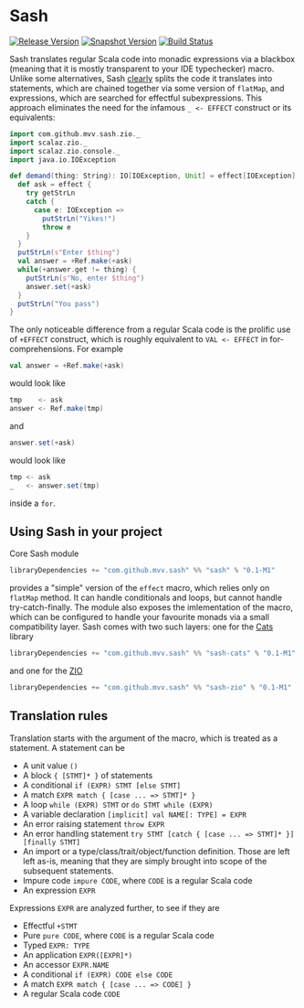 # Sash
[![Release Version](https://img.shields.io/nexus/r/https/oss.sonatype.org/com.github.mvv.sash/sash_2.12.svg)](https://oss.sonatype.org/content/repositories/releases/com/github/mvv/sash)
[![Snapshot Version](https://img.shields.io/nexus/s/https/oss.sonatype.org/com.github.mvv.sash/sash_2.12.svg)](https://oss.sonatype.org/content/repositories/snapshots/com/github/mvv/sash)
[![Build Status](https://travis-ci.com/mvv/sash.svg?branch=master)](https://travis-ci.com/mvv/sash)

Sash translates regular Scala code into monadic expressions via a blackbox (meaning that it is mostly transparent to
your IDE typechecker) macro. Unlike some alternatives, Sash [clearly](#translation-rules) splits the code it translates
into statements, which are chained together via some version of `flatMap`, and expressions, which are searched for
effectful subexpressions. This approach eliminates the need for the infamous `_ <- EFFECT` construct or its
equivalents:

```scala
import com.github.mvv.sash.zio._
import scalaz.zio._
import scalaz.zio.console._
import java.io.IOException

def demand(thing: String): IO[IOException, Unit] = effect[IOException] {
  def ask = effect {
    try getStrLn
    catch {
      case e: IOException =>
        putStrLn("Yikes!")
        throw e
    }
  }
  putStrLn(s"Enter $thing")
  val answer = +Ref.make(+ask)
  while(+answer.get != thing) {
    putStrLn(s"No, enter $thing")
    answer.set(+ask)
  }
  putStrLn("You pass")
}
```

The only noticeable difference from a regular Scala code is the prolific use of `+EFFECT` construct, which is roughly
equivalent to `VAL <- EFFECT` in for-comprehensions. For example

```scala
val answer = +Ref.make(+ask)
```

would look like

```scala
tmp    <- ask
answer <- Ref.make(tmp)
```
and

```scala
answer.set(+ask)
```

would look like

```scala
tmp <- ask
_   <- answer.set(tmp)
```

inside a `for`.

## Using Sash in your project

Core Sash module

```scala
libraryDependencies += "com.github.mvv.sash" %% "sash" % "0.1-M1"
```

provides a "simple" version of the `effect` macro, which relies only on `flatMap` method. It can handle conditionals
and loops, but cannot handle try-catch-finally. The module also exposes the imlementation of the macro, which can be
configured to handle your favourite monads via a small compatibility layer. Sash comes with two such layers: one for
the [Cats](https://typelevel.org/cats) library

```scala
libraryDependencies += "com.github.mvv.sash" %% "sash-cats" % "0.1-M1"
```

and one for the [ZIO](https://github.com/scalaz/scalaz-zio)

```scala
libraryDependencies += "com.github.mvv.sash" %% "sash-zio" % "0.1-M1"
```

## Translation rules

Translation starts with the argument of the macro, which is treated as a statement. A statement can be

  * A unit value `()`
  * A block `{ [STMT]* }` of statements
  * A conditional `if (EXPR) STMT [else STMT]`
  * A match `EXPR match { [case ... => STMT]* }`
  * A loop `while (EXPR) STMT` or `do STMT while (EXPR)`
  * A variable declaration `[implicit] val NAME[: TYPE] = EXPR`
  * An error raising statement `throw EXPR`
  * An error handling statement `try STMT [catch { [case ... => STMT]* }] [finally STMT]`
  * An import or a type/class/trait/object/function definition. Those are left left as-is, meaning that they are
    simply brought into scope of the subsequent statements.
  * Impure code `impure CODE`, where `CODE` is a regular Scala code
  * An expression `EXPR`

Expressions `EXPR` are analyzed further, to see if they are

  * Effectful `+STMT`
  * Pure `pure CODE`, where `CODE` is a regular Scala code
  * Typed `EXPR: TYPE`
  * An application `EXPR([EXPR]*)`
  * An accessor `EXPR.NAME`
  * A conditional `if (EXPR) CODE else CODE`
  * A match `EXPR match { [case ... => CODE] }`
  * A regular Scala code `CODE`
